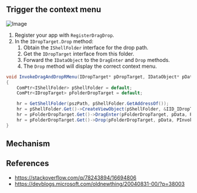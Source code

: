 ## Trigger the context menu


![Image](https://i.sstatic.net/r7Z0N.png)

1. Register your app with `RegisterDragDrop`.
2. In the `IDropTarget.Drop` method:
    1. Obtain the `IShellFolder` interface for the drop path.
    2. Get the `IDropTarget` interface from this folder.
    3. Forward the `IDataObject` to the `DragEnter` and `Drop` methods.
    4. The `Drop` method will display the correct context menu.

```c#
void InvokeDragAndDropRMenu(IDropTarget* pDropTarget, IDataObject* pData, DWORD dwKeys, POINTL point, DWORD* pdwEffect)
{
    ComPtr<IShellFolder> pShellFolder = default;
    ComPtr<IDropTarget> pFolderDropTarget = default;

    hr = GetShellFolder(pszPath, pShellFolder.GetAddressOf());
    hr = pShellFolder.Get()->CreateViewObject(pShellFolder, &IID_IDropTarget, pFolderDropTarget.GetAddressOf());
    hr = pFolderDropTarget.Get()->DragEnter(pFolderDropTarget, pData, PInvoke.MK_RBUTTON, point, pdwEffect);
    hr = pFolderDropTarget.Get()->Drop(pFolderDropTarget, pData, PInvoke.MK_RBUTTON, point, pdwEffect);
}
```

## Mechanism



## References

- https://stackoverflow.com/q/78243894/16694806
- https://devblogs.microsoft.com/oldnewthing/20040831-00/?p=38003